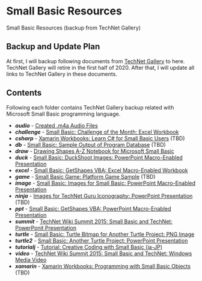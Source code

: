 # Small Basic Resources
Small Basic Resources (backup from TechNet Gallery)

## Backup and Update Plan
At first, I will backup following documents from [TechNet Gallery](https://gallery.technet.microsoft.com/) to here.  TechNet Gallery will retire in the first half of 2020.  After that, I will update all links to TechNet Gallery in these documents.

## Contents
Following each folder contains TechNet Gallery backup related with Microsoft Small Basic programming language.
- ***audio*** - [Created .m4a Audio Files](audio/README.md)
- ***challenge*** - [Small Basic: Challenge of the Month: Excel Workbook](challenge/README.md)
- ***csharp*** - [Xamarin Workbooks: Learn C# for Small Basic Users](csharp/README.md) (TBD)
- ***db*** - [Small Basic: Sample Output of Program Database](db/README.md) (TBD)
- ***draw*** - [Drawing Shapes A-Z Notebook for Microsoft Small Basic](draw/README.md)
- ***duck*** - [Small Basic: DuckShoot Images: PowerPoint Macro-Enabled Presentation](duck/README.md)
- ***excel*** - [Small Basic: GetShapes VBA: Excel Macro-Enabled Workbook](excel/README.md)
- ***game*** - [Small Basic Game: Platform Game Sample](game/README.md) (TBD)
- ***image*** - [Small Basic: Images for Small Basic: PowerPoint Macro-Enabled Presentation](image/README.md)
- ***ninja*** - [Images for TechNet Guru Iconography: PowerPoint Presentation](ninja/README.md) (TBD)
- ***ppt*** - [Small Basic: GetShapes VBA: PowerPoint Macro-Enabled Presentation](ppt/README.md)
- ***summit*** - [TechNet Wiki Summit 2015: Small Basic and TechNet: PowerPonit Presentation](summit/README.md)
- ***turtle*** - [Small Basic: Turtle Bitmap for Another Turtle Project: PNG Image](turtle/README.md)
- ***turtle2*** - [Small Basic: Another Turtle Project: PowerPoint Presentation](turtle2/README.md)
- ***tutorialj*** - [Tutorial: Creative Coding with Small Basic (ja-JP)](tutorialj/README.md)
- ***video*** - [TechNet Wiki Summit 2015: Small Basic and TechNet: Windows Media Video](video/README.md)
- ***xamarin*** - [Xamarin Workbooks: Programming with Small Basic Objects](xamarin/README.md) (TBD)
